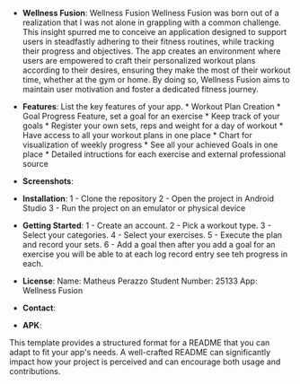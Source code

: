 

- **Wellness Fusion**: Wellness Fusion
Wellness Fusion was born out of a realization that I was not alone in grappling with a common challenge. This insight spurred me to conceive an application designed to support users in steadfastly adhering to their fitness routines, while tracking their progress and objectives. The app creates an environment where users are empowered to craft their personalized workout plans according to their desires, ensuring they make the most of their workout time, whether at the gym or home. By doing so, Wellness Fusion aims to maintain user motivation and foster a dedicated fitness journey.
  
- **Features**: List the key features of your app.
                  * Workout Plan Creation
                  * Goal Progress Feature, set a goal for an exercise
                  * Keep track of your goals
                  * Register your own sets, reps and weight for a day of workout
                  * Have access to all your workout plans in one place
                  * Chart for visualization of weekly progress
                  * See all your achieved Goals in one place
                  * Detailed intructions for each exercise and external professional source
- **Screenshots**:


- **Installation**:
  1 - Clone the repository
  2 - Open the project in Android Studio
  3 - Run the project on an emulator or physical device
  
- **Getting Started**:
  1 - Create an account.
  2 - Pick a workout type.
  3 - Select your categories.
  4 - Select your exercises.
  5 - Execute the plan and record your sets.
  6 - Add a goal then after you add a goal for an exercise you will be able to at each log record entry see teh progress in each.
  
- **License**:
  Name: Matheus Perazzo
  Student Number: 25133
  App: Wellness Fusion
  
- **Contact**:


  
- **APK**:
  
This template provides a structured format for a README that you can adapt to fit your app's needs. A well-crafted README can significantly impact how your project is perceived and can encourage both usage and contributions.
